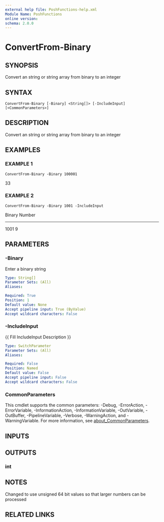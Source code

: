 ```yaml
---
external help file: PoshFunctions-help.xml
Module Name: PoshFunctions
online version:
schema: 2.0.0
---
```


# ConvertFrom-Binary

## SYNOPSIS
Convert an string or string array from binary to an integer

## SYNTAX

```
ConvertFrom-Binary [-Binary] <String[]> [-IncludeInput] [<CommonParameters>]
```

## DESCRIPTION
Convert an string or string array from binary to an integer

## EXAMPLES

### EXAMPLE 1
```
ConvertFrom-Binary -Binary 100001
```

33

### EXAMPLE 2
```
ConvertFrom-Binary -Binary 1001 -IncludeInput
```

Binary Number
------ ------
1001        9

## PARAMETERS

### -Binary
Enter a binary string

```yaml
Type: String[]
Parameter Sets: (All)
Aliases:

Required: True
Position: 1
Default value: None
Accept pipeline input: True (ByValue)
Accept wildcard characters: False
```

### -IncludeInput
{{ Fill IncludeInput Description }}

```yaml
Type: SwitchParameter
Parameter Sets: (All)
Aliases:

Required: False
Position: Named
Default value: False
Accept pipeline input: False
Accept wildcard characters: False
```

### CommonParameters
This cmdlet supports the common parameters: -Debug, -ErrorAction, -ErrorVariable, -InformationAction, -InformationVariable, -OutVariable, -OutBuffer, -PipelineVariable, -Verbose, -WarningAction, and -WarningVariable. For more information, see [about_CommonParameters](http://go.microsoft.com/fwlink/?LinkID=113216).

## INPUTS

## OUTPUTS

### int
## NOTES
Changed to use unsigned 64 bit values so that larger numbers can be processed

## RELATED LINKS

